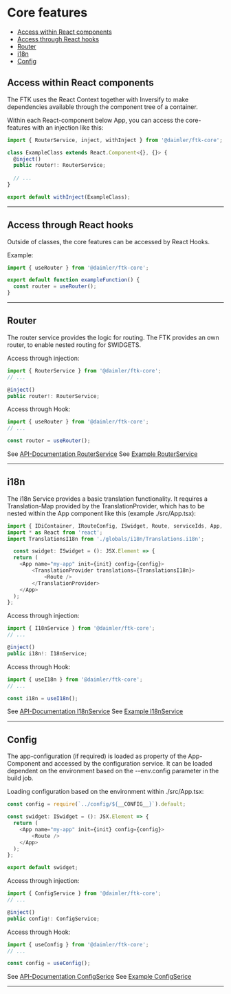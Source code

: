 # Core features

- [Access within React components](#access-within-react-components)
- [Access through React hooks](#access-through-react-hooks)
- [Router](#router)
- [i18n](#i18n)
- [Config](#config)

## Access within React components

The FTK uses the React Context together with Inversify to make dependencies available through the component tree of a container.  

Within each React-component below App, you can access the core-features with an injection like this:
```ts
import { RouterService, inject, withInject } from '@daimler/ftk-core';

class ExampleClass extends React.Component<{}, {}> {
  @inject()
  public router!: RouterService;
  
  // ...
}

export default withInject(ExampleClass);
```
___
## Access through React hooks
Outside of classes, the core features can be accessed by React Hooks.

Example:
```ts
import { useRouter } from '@daimler/ftk-core';

export default function exampleFunction() {
  const router = useRouter();
}
```
___

## Router

The router service provides the logic for routing. The FTK provides an own router, to enable nested routing for SWIDGETS.

Access through injection:
```ts
import { RouterService } from '@daimler/ftk-core';
// ...

@inject()
public router!: RouterService;
```

Access through Hook:
```ts
import { useRouter } from '@daimler/ftk-core';
// ...

const router = useRouter();
```
See [API-Documentation RouterService](../api/RouterService.md)
See [Example RouterService](../api/RouterService.md)
___

## i18n

The i18n Service provides a basic translation functionality. It requires a Translation-Map provided by the TranslationProvider, which has to be nested within the App component like this (example ./src/App.tsx):

```ts
import { IDiContainer, IRouteConfig, ISwidget, Route, serviceIds, App, TranslationProvider } from '@daimler/ftk-core';
import * as React from 'react';
import TranslationsI18n from './globals/i18n/Translations.i18n';

  const swidget: ISwidget = (): JSX.Element => {
  return (
    <App name="my-app" init={init} config={config}>
        <TranslationProvider translations={TranslationsI18n}>
            <Route />
        </TranslationProvider>
    </App>
  );
};
```


Access through injection:
```ts
import { I18nService } from '@daimler/ftk-core';
// ...

@inject()
public i18n!: I18nService;
```

Access through Hook:
```ts
import { useI18n } from '@daimler/ftk-core';
// ...

const i18n = useI18n();
```

See [API-Documentation I18nService](../api/I18nService.md)
See [Example I18nService](../examples/I18nService.md)
___

## Config

The app-configuration (if required) is loaded as property of the App-Component and accessed by the configuration service. It can be loaded dependent on the environment based on the --env.config parameter in the build job.

Loading configuration based on the environment within ./src/App.tsx:

```ts
const config = require(`../config/${__CONFIG__}`).default;

const swidget: ISwidget = (): JSX.Element => {
  return (
    <App name="my-app" init={init} config={config}>
        <Route />
    </App>
  );
};

export default swidget;
```


Access through injection:
```ts
import { ConfigService } from '@daimler/ftk-core';
// ...

@inject()
public config!: ConfigService;
```

Access through Hook:
```ts
import { useConfig } from '@daimler/ftk-core';
// ...

const config = useConfig();
```
See [API-Documentation ConfigSerice](../api/ConfigService.md)
See [Example ConfigSerice](../exmples/ConfigService.md)
___

